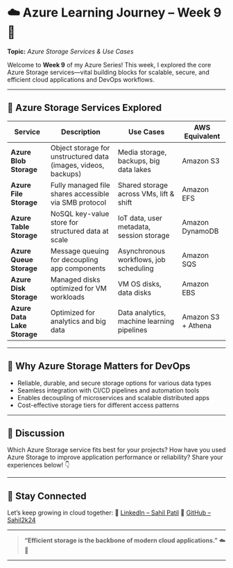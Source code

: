 # ☁️ Azure Learning Journey – Week 9 🚀

**Topic:** *Azure Storage Services & Use Cases*

Welcome to **Week 9** of my Azure Series!
This week, I explored the core Azure Storage services—vital building blocks for scalable, secure, and efficient cloud applications and DevOps workflows.

---

## 🔹 Azure Storage Services Explored

| Service                     | Description                                                    | Use Cases                                  | AWS Equivalent     |
| --------------------------- | -------------------------------------------------------------- | ------------------------------------------ | ------------------ |
| **Azure Blob Storage**      | Object storage for unstructured data (images, videos, backups) | Media storage, backups, big data lakes     | Amazon S3          |
| **Azure File Storage**      | Fully managed file shares accessible via SMB protocol          | Shared storage across VMs, lift & shift    | Amazon EFS         |
| **Azure Table Storage**     | NoSQL key-value store for structured data at scale             | IoT data, user metadata, session storage   | Amazon DynamoDB    |
| **Azure Queue Storage**     | Message queuing for decoupling app components                  | Asynchronous workflows, job scheduling     | Amazon SQS         |
| **Azure Disk Storage**      | Managed disks optimized for VM workloads                       | VM OS disks, data disks                    | Amazon EBS         |
| **Azure Data Lake Storage** | Optimized for analytics and big data                           | Data analytics, machine learning pipelines | Amazon S3 + Athena |

---

## 🚀 Why Azure Storage Matters for DevOps

* Reliable, durable, and secure storage options for various data types
* Seamless integration with CI/CD pipelines and automation tools
* Enables decoupling of microservices and scalable distributed apps
* Cost-effective storage tiers for different access patterns

---

## 💬 Discussion

Which Azure Storage service fits best for your projects?
How have you used Azure Storage to improve application performance or reliability? Share your experiences below! 👇

---

## 🔗 Stay Connected

Let’s keep growing in cloud together:
🔗 [LinkedIn – Sahil Patil](https://www.linkedin.com/in/sahil-cloudgeek/)
🐙 [GitHub – Sahil2k24](https://github.com/Sahil2k24)

---

> **“Efficient storage is the backbone of modern cloud applications.”** ☁️💾

---
